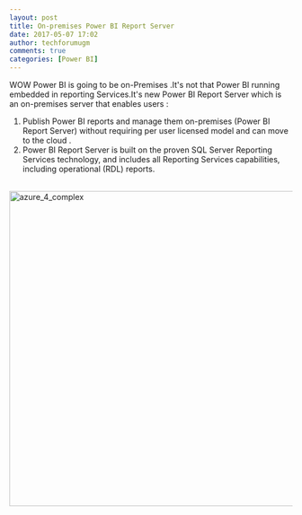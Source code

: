 ```yaml
---
layout: post
title: On-premises Power BI Report Server
date: 2017-05-07 17:02
author: techforumugm
comments: true
categories: [Power BI]
---
```

WOW Power BI is going to be on-Premises .It's not that Power BI running embedded in reporting Services.It's new Power BI Report Server which is an on-premises server that enables users :
<ol>
	<li>Publish Power BI reports and manage them on-premises (Power BI Report Server) without requiring per user licensed model and can move to the cloud .</li>
	<li>Power BI Report Server is built on the proven SQL Server Reporting Services technology, and includes all Reporting Services capabilities, including operational (RDL) reports.</li>
</ol>
&nbsp;

<img class="alignnone size-full wp-image-392" src="https://techforumugm.files.wordpress.com/2017/05/azure_4_complex.png" alt="azure_4_complex" width="1000" height="562" />
<div id="SITE_CONTAINER"></div>
&nbsp;
